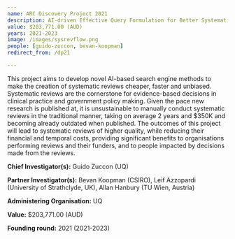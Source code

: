 ```yaml
---
name: ARC Discovery Project 2021
description: AI-driven Effective Query Formulation for Better Systematic Reviews
value: $203,771.00 (AUD)
years: 2021-2023
image: /images/sysrevflow.png
people: [guido-zuccon, bevan-koopman]
redirect_from: /dp21

---
```


This project aims to develop novel AI-based search engine methods to make the creation of systematic reviews cheaper, faster and unbiased. Systematic reviews are the cornerstone for evidence-based decisions in clinical practice and government policy making. Given the pace new research is published at, it is unsustainable to manually conduct systematic reviews in the traditional manner, taking on average 2 years and $350K and becoming already outdated when published. The outcomes of this project will lead to systematic reviews of higher quality, while reducing their financial and temporal costs, providing significant benefits to organisations performing reviews and their funders, and to people impacted by decisions made from the reviews.

**Chief Investigator(s):** Guido Zuccon (UQ)

**Partner Investigator(s):** Bevan Koopman (CSIRO), Leif Azzopardi (University of Strathclyde, UK), Allan Hanbury (TU Wien, Austria)

**Administering Organisation:** UQ

**Value:** $203,771.00 (AUD)

**Founding round:** 2021 (2021-2023)

